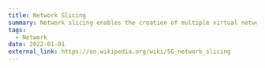 ```yaml
---
title: Network Slicing
summary: Network slicing enables the creation of multiple virtual networks on a single physical infrastructure, each tailored for specific applications or services. This boosts efficiency and flexibility, making it ideal for 5G and diverse use cases like IoT and autonomous vehicles.
tags:
  - Network
date: 2022-01-01
external_link: https://en.wikipedia.org/wiki/5G_network_slicing
---
```

